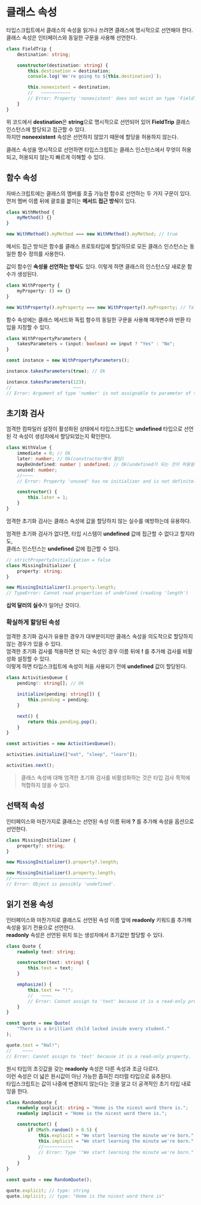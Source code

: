 # 클래스 속성
타입스크립트에서 클래스의 속성을 읽거나 쓰려면 클래스에 명시적으로 선언해야 한다.  
클래스 속성은 인터페이스와 동일한 구문을 사용해 선언한다.  
```typescript
class FieldTrip {
    destination: string;

    constructor(destination: string) {
        this.destination = destination;
        console.log(`We're going to ${this.destination}`);

        this.nonexistent = destination;
        //   ~~~~~~~~~~~
        // Error: Property 'nonexistent' does not exist on type 'FieldTrip'.
    }
}
```
위 코드에서 **destination**은 **string**으로 명시적으로 선언되어 있어 **FieldTrip** 클래스 인스턴스에 할당되고 접근할 수 있다.  
하지만 **noneexistent** 속성은 선언하지 않았기 때문에 할당을 허용하지 않는다.

클래스 속성을 명시적으로 선언하면 타입스크립트는 클래스 인스턴스에서 무엇이 허용되고, 허용되지 않는지 빠르게 이해할 수 있다.

## 함수 속성
자바스크립트에는 클래스의 멤버를 호출 가능한 함수로 선언하는 두 가지 구문이 있다.  
먼저 멤버 이름 뒤에 괄호를 붙이는 **메서드 접근 방식**이 있다.
```typescript
class WithMethod {
    myMethod() {}
}

new WithMethod().myMethod === new WithMethod().myMethod; // true
```
메서드 접근 방식은 함수를 클래스 프로토타입에 할당하므로 모든 클래스 인스턴스는 동일한 함수 정의를 사용한다.  

값이 함수인 **속성을 선언하는 방식**도 있다. 이렇게 하면 클래스의 인스턴스당 새로운 함수가 생성된다.  
```typescript
class WithProperty {
    myProperty: () => {}
}

new WithProperty().myProperty === new WithProperty().myProperty; // false
```

함수 속성에는 클래스 메서드와 독립 함수의 동일한 구문을 사용해 매개변수와 반환 타입을 지정할 수 있다. 
```typescript
class WithPropertyParameters {
    takesParameters = (input: boolean) => input ? "Yes" : "No";
}

const instance = new WithPropertyParameters();

instance.takesParameters(true); // Ok

instance.takesParameters(123);
//                       ~~~
// Error: Argument of type 'number' is not assignable to parameter of type 'boolean'.
```

## 초기화 검사
엄격한 컴파일러 설정이 활성화된 상태에서 타입스크립트는 **undefined** 타입으로 선언된 각 속성이 생성자에서 할당되었는지 확인한다.
```typescript
class WithValue {
    immediate = 0; // Ok
    later: number; // Ok(constructor에서 할당)
    mayBeUndefined: number | undefined; // Ok(undefined가 되는 것이 허용됨)
    unused: number;
    //~~~~
    // Error: Property 'unused' has no initializer and is not definitely assigned in the constructor.

    constructor() {
        this.later = 1;
    }
}
```
엄격한 초기화 검사는 클래스 속성에 값을 할당하지 않는 실수를 예방하는데 유용하다. 

엄격한 초기화 검사가 없다면, 타입 시스템이 **undefined** 값에 접근할 수 없다고 할지라도,  
클래스 인스턴스는 **undefined** 값에 접근할 수 있다.
```typescript
// strictPropertyInitialization = false
class MissingInitializer {
    property: string;
}

new MissingInitializer().property.length;
// TypeError: Cannot read properties of undefined (reading 'length') 
```
**십억 달러의 실수**가 일어난 것이다.

### 확실하게 할당된 속성
엄격한 초기화 검사가 유용한 경우가 대부분이지만 클래스 속성을 의도적으로 할당하지 않는 경우가 있을 수 있다.  
엄격한 초기화 검사를 적용하면 안 되는 속성인 경우 이름 뒤에 **!** 를 추가해 검사를 비활성화 설정할 수 있다.  
이렇게 하면 타입스크립트에 속성이 처음 사용되기 전에 **undefined** 값이 할당된다. 
```typescript
class ActivitiesQueue {
    pending!: string[]; // Ok

    initialize(pending: string[]) {
        this.pending = pending;
    }

    next() {
        return this.pending.pop();
    }
}

const activities = new ActivitiesQueue();

activities.initialize(["eat", "sleep", "learn"]);

activities.next();
```

> 클래스 속성에 대해 엄격한 초기화 검사를 비활성화하는 것은 타입 검사 목적에 적합하지 않을 수 있다.

## 선택적 속성
인터페이스와 마찬가지로 클래스는 선언된 속성 이름 뒤에 **?** 를 추가해 속성을 옵션으로 선언한다.
```typescript
class MissingInitializer {
    property?: string;
}

new MissingInitializer().property?.length;

new MissingInitializer().property.length;
//~~~~~~~~~~~~~~~~~~~~~~~~~~~~~~~~
// Error: Object is possibly 'undefined'.
```
## 읽기 전용 속성
인터페이스와 마찬가지로 클래스도 선언된 속성 이름 앞에 **readonly** 키워드를 추가해 속성을 읽기 전용으로 선언한다.  
**readonly** 속성은 선언된 위치 또는 생성자에서 초기값만 할당할 수 있다.
```typescript
class Quote {
    readonly text: string;

    constructor(text: string) {
        this.text = text;
    }

    emphasize() {
        this.text += "!";
        //   ~~~~
        // Error: Cannot assign to 'text' because it is a read-only property.
    }
}

const quote = new Quote(
    "There is a brilliant child locked inside every student."
);

quote.text = "Hal!";
//    ~~~~
// Error: Cannot assign to 'text' because it is a read-only property.
```

원시 타입의 초깃값을 갖는 **readonly** 속성은 다른 속성과 조금 다르다.  
이런 속성은 더 넓은 원시값이 아닌 가능한 좁혀진 리터럴 타입으로 유추된다.  
타입스크립트는 값이 나중에 변경되지 않는다는 것을 알고 더 공격적인 초기 타입 내로잉을 한다.
```typescript
class RandomQuote {
    readonly explicit: string = "Home is the nicest word there is.";
    readonly implicit = "Home is the nicest word there is.";

    constructor() {
        if (Math.random() > 0.5) {
            this.explicit = "We start learning the minute we're born.";
            this.implicit = "We start learning the minute we're born.";
            //~~~~~~~~~~~
            // Error: Type '"We start learning the minute we're born."' is not assignable to type '"Home is the nicest word there is."'.
        }
    }
}

const quote = new RandomQuote();

quote.explicit; // type: string
quote.implicit; // type: "Home is the nicest word there is"
```